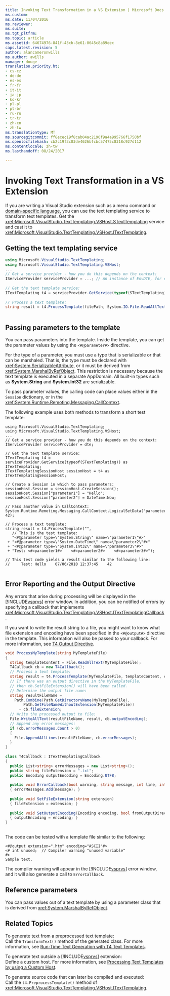 ```yaml
---
title: Invoking Text Transformation in a VS Extension | Microsoft Docs
ms.custom: 
ms.date: 11/04/2016
ms.reviewer: 
ms.suite: 
ms.tgt_pltfrm: 
ms.topic: article
ms.assetid: 64674976-841f-43cb-8e61-0645c8a89eec
caps.latest.revision: 5
author: alancameronwills
ms.author: awills
manager: douge
translation.priority.ht:
- cs-cz
- de-de
- es-es
- fr-fr
- it-it
- ja-jp
- ko-kr
- pl-pl
- pt-br
- ru-ru
- tr-tr
- zh-cn
- zh-tw
ms.translationtype: MT
ms.sourcegitcommit: ff8ecec19f8cab04ac2190f9a4a995766f1750bf
ms.openlocfilehash: cb2c19f3c03de4626bfcbc57475c8318c927d112
ms.contentlocale: zh-tw
ms.lasthandoff: 08/24/2017

---
```

# <a name="invoking-text-transformation-in-a-vs-extension"></a>Invoking Text Transformation in a VS Extension
If you are writing a Visual Studio extension such as a menu command or [domain-specific language](../modeling/modeling-sdk-for-visual-studio-domain-specific-languages.md), you can use the text templating service to transform text templates. Get the <xref:Microsoft.VisualStudio.TextTemplating.VSHost.STextTemplating> service and cast it to <xref:Microsoft.VisualStudio.TextTemplating.VSHost.ITextTemplating>.  
  
## <a name="getting-the-text-templating-service"></a>Getting the text templating service  
  
```cs  
using Microsoft.VisualStudio.TextTemplating;  
using Microsoft.VisualStudio.TextTemplating.VSHost;  
...  
// Get a service provider - how you do this depends on the context:  
IServiceProvider serviceProvider = ...; // An instance of EnvDTE, for example   
  
// Get the text template service:  
ITextTemplating t4 = serviceProvider.GetService(typeof(STextTemplating)) as ITextTemplating;  
  
// Process a text template:  
string result = t4.ProcessTemplate(filePath, System.IO.File.ReadAllText(filePath));  
  
```  
  
## <a name="passing-parameters-to-the-template"></a>Passing parameters to the template  
 You can pass parameters into the template. Inside the template, you can get the parameter values by using the `<#@parameter#>` directive.  
  
 For the type of a parameter, you must use a type that is serializable or that can be marshaled. That is, the type must be declared with <xref:System.SerializableAttribute>, or it must be derived from <xref:System.MarshalByRefObject>. This restriction is necessary because the text template is executed in a separate AppDomain. All built-in types such as **System.String** and **System.Int32** are serializable.  
  
 To pass parameter values, the calling code can place values either in the `Session` dictionary, or in the <xref:System.Runtime.Remoting.Messaging.CallContext>.  
  
 The following example uses both methods to transform a short test template:  
  
```  
using Microsoft.VisualStudio.TextTemplating;  
using Microsoft.VisualStudio.TextTemplating.VSHost;  
...  
// Get a service provider - how you do this depends on the context:  
IServiceProvider serviceProvider = dte;   
  
// Get the text template service:  
ITextTemplating t4 = serviceProvider.GetService(typeof(STextTemplating)) as ITextTemplating;  
ITextTemplatingSessionHost sessionHost = t4 as ITextTemplatingSessionHost;  
  
// Create a Session in which to pass parameters:  
sessionHost.Session = sessionHost.CreateSession();  
sessionHost.Session["parameter1"] = "Hello";  
sessionHost.Session["parameter2"] = DateTime.Now;  
  
// Pass another value in CallContext:  
System.Runtime.Remoting.Messaging.CallContext.LogicalSetData("parameter3", 42);  
  
// Process a text template:  
string result = t4.ProcessTemplate("",  
   // This is the test template:  
   "<#@parameter type=\"System.String\" name=\"parameter1\"#>"  
 + "<#@parameter type=\"System.DateTime\" name=\"parameter2\"#>"  
 + "<#@parameter type=\"System.Int32\" name=\"parameter3\"#>"  
 + "Test: <#=parameter1#>    <#=parameter2#>    <#=parameter3#>");  
  
// This test code yields a result similar to the following line:  
//     Test: Hello    07/06/2010 12:37:45    42  
  
```  
  
## <a name="error-reporting-and-the-output-directive"></a>Error Reporting and the Output Directive  
 Any errors that arise during processing will be displayed in the [!INCLUDE[vsprvs](../code-quality/includes/vsprvs_md.md)] error window. In addition, you can be notified of errors by specifying a callback that implements <xref:Microsoft.VisualStudio.TextTemplating.VSHost.ITextTemplatingCallback>.  
  
 If you want to write the result string to a file, you might want to know what file extension and encoding have been specified in the `<#@output#>` directive in the template. This information will also be passed to your callback. For more information, see [T4 Output Directive](../modeling/t4-output-directive.md).  
  
```cs  
void ProcessMyTemplate(string MyTemplateFile)  
{  
  string templateContent = File.ReadAllText(MyTemplateFile);  
  T4Callback cb = new T4Callback();  
  // Process a text template:  
  string result = t4.ProcessTemplate(MyTemplateFile, templateContent, cb);  
  // If there was an output directive in the MyTemplateFile,  
  // then cb.SetFileExtension() will have been called.  
  // Determine the output file name:  
  string resultFileName =   
    Path.Combine(Path.GetDirectoryName(MyTemplateFile),   
        Path.GetFileNameWithoutExtension(MyTemplateFile))   
      + cb.fileExtension;  
  // Write the processed output to file:  
  File.WriteAllText(resultFileName, result, cb.outputEncoding);  
  // Append any error messages:  
  if (cb.errorMessages.Count > 0)  
  {  
    File.AppendAllLines(resultFileName, cb.errorMessages);  
  }  
}  
  
class T4Callback : ITextTemplatingCallback  
{  
  public List<string> errorMessages = new List<string>();  
  public string fileExtension = ".txt";  
  public Encoding outputEncoding = Encoding.UTF8;  
  
  public void ErrorCallback(bool warning, string message, int line, int column)  
  { errorMessages.Add(message); }  
  
  public void SetFileExtension(string extension)  
  { fileExtension = extension; }  
  
  public void SetOutputEncoding(Encoding encoding, bool fromOutputDirective)  
  { outputEncoding = encoding; }  
}  
  
```  
  
 The code can be tested with a template file similar to the following:  
  
```  
<#@output extension=".htm" encoding="ASCII"#>  
<# int unused;  // Compiler warning "unused variable"  
#>  
Sample text.  
```  
  
 The compiler warning will appear in the [!INCLUDE[vsprvs](../code-quality/includes/vsprvs_md.md)] error window, and it will also generate a call to `ErrorCallback`.  
  
## <a name="reference-parameters"></a>Reference parameters  
 You can pass values out of a text template by using a parameter class that is derived from <xref:System.MarshalByRefObject>.  
  
## <a name="related-topics"></a>Related Topics  
 To generate text from a preprocessed text template:  
 Call the `TransformText()` method of the generated class. For more information, see [Run-Time Text Generation with T4 Text Templates](../modeling/run-time-text-generation-with-t4-text-templates.md).  
  
 To generate text outside a [!INCLUDE[vsprvs](../code-quality/includes/vsprvs_md.md)] extension:  
 Define a custom host. For more information, see [Processing Text Templates by using a Custom Host](../modeling/processing-text-templates-by-using-a-custom-host.md).  
  
 To generate source code that can later be compiled and executed:  
 Call the `t4.PreprocessTemplate()` method of <xref:Microsoft.VisualStudio.TextTemplating.VSHost.ITextTemplating>.

